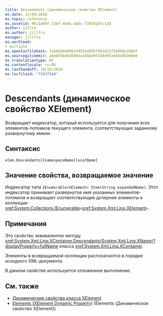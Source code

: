 ```yaml
---
title: Descendants (динамическое свойство XElement)
ms.date: 11/04/2016
ms.topic: reference
ms.assetid: 9611d00f-23bf-444b-ab0c-f30701bfc13d
author: jillre
ms.author: jillfra
manager: jillfra
ms.workload:
- multiple
ms.openlocfilehash: fab6b90489624955ddd567492d12f54d8de2686f
ms.sourcegitcommit: a8e8f4bd5d508da34bbe9f2d4d9fa94da0539de0
ms.translationtype: HT
ms.contentlocale: ru-RU
ms.lasthandoff: 10/19/2019
ms.locfileid: "72637344"
---
```

# <a name="descendants-xelement-dynamic-property"></a>Descendants (динамическое свойство XElement)

Возвращает индексатор, который используется для получения всех элементов-потомков текущего элемента, соответствующих заданному развернутому имени.

## <a name="syntax"></a>Синтаксис

```xaml
elem.Descendants[{namespaceName}localName]
```

## <a name="property-valuereturn-value"></a>Значение свойства, возвращаемое значение

Индексатор типа `IEnumerable<XElement> Item(String expandedName)`. Этот индексатор принимает развернутое имя указанных элементов-потомков и возвращает соответствующие дочерние элементы в коллекции <xref:System.Collections.IEnumerable>`<`<xref:System.Xml.Linq.XElement>`>`.

## <a name="remarks"></a>Примечания

Это свойство эквивалентно методу <xref:System.Xml.Linq.XContainer.Descendants(System.Xml.Linq.XName)?displayProperty=fullName> класса <xref:System.Xml.Linq.XContainer>.

Элементы в возвращаемой коллекции располагаются в порядке исходного XML-документа.

В данном свойстве используется отложенное выполнение.

## <a name="see-also"></a>См. также

- [Динамические свойства класса XElement](../designers/attribute-xelement-dynamic-property.md)
- [Elements (XElement Dynamic Property)](../designers/elements-xelement-dynamic-property.md) (Elements (Динамическое свойство XElement))